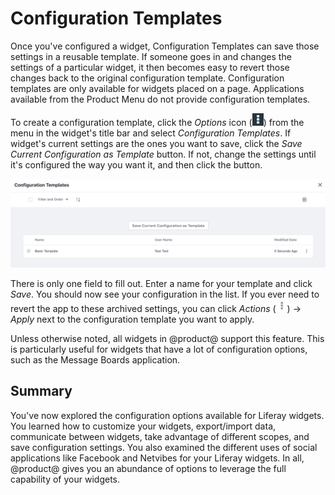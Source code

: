 # Configuration Templates [](id=configuration-templates)

Once you've configured a widget, Configuration Templates can save those
settings in a reusable template. If someone goes in and changes the settings of
a particular widget, it then becomes easy to revert those changes back to the
original configuration template. Configuration templates are only available for
widgets placed on a page. Applications available from the Product Menu do not
provide configuration templates.

To create a configuration template, click the *Options* icon
(![Options](../../../images/icon-options.png)) from the menu in the widget's
title bar and select *Configuration Templates*. If widget's current settings
are the ones you want to save, click the *Save Current Configuration as
Template* button. If not, change the settings until it's configured the way you
want it, and then click the button.

![Figure 1: Create a configuration template to save your app's configuration settings.](../../../images/configuration-template.png)

There is only one field to fill out. Enter a name for your template and click
*Save*. You should now see your configuration in the list. If you ever need to
revert the app to these archived settings, you can click *Actions*
(![Actions](../../../images/icon-actions.png)) &rarr; *Apply* next to the
configuration template you want to apply.

Unless otherwise noted, all widgets in @product@ support this feature. This is
particularly useful for widgets that have a lot of configuration options, such
as the Message Boards application. 

## Summary 

You've now explored the configuration options available for Liferay widgets.
You learned how to customize your widgets, export/import data, communicate
between widgets, take advantage of different scopes, and save configuration
settings. You also examined the different uses of social applications like
Facebook and Netvibes for your Liferay widgets. In all, @product@ gives you an
abundance of options to leverage the full capability of your widgets.
